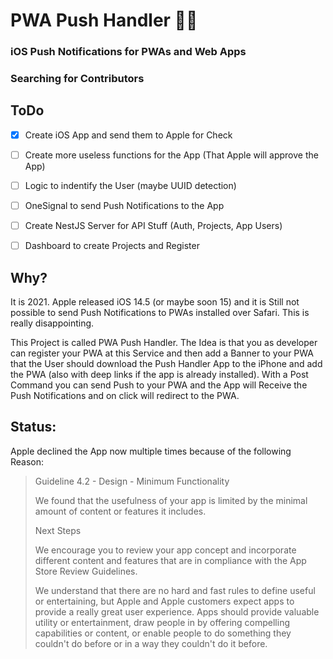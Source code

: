 
# PWA Push Handler 🎉🙌
### iOS Push Notifications for PWAs and Web Apps
### Searching for Contributors 

## **ToDo**

 - [x] Create iOS App and send them to Apple for Check
 - [ ] Create more useless functions for the App (That Apple will approve the App)
 - [ ] Logic to indentify the User (maybe UUID detection)
 - [ ] OneSignal to send Push Notifications to the App
 - [ ] Create NestJS Server for API Stuff (Auth, Projects, App Users)
 - [ ] Dashboard to create Projects and Register 



## **Why?**
It is 2021. Apple released iOS 14.5 (or maybe soon 15) and it is Still not possible to send Push Notifications to PWAs installed over Safari. This is really disappointing.

This Project is called PWA Push Handler. The Idea is that you as developer can register your PWA at this Service and then add a Banner to your PWA that the User should download the Push Handler App to the iPhone and add the PWA (also with deep links if the app is already installed). 
With a Post Command you can send Push to your PWA and the App will Receive the Push Notifications and on click will redirect to the PWA.

## **Status:**
Apple declined the App now multiple times because of the following Reason:

> Guideline 4.2 - Design - Minimum Functionality
> 
> We found that the usefulness of your app is limited by the minimal
> amount of content or features it includes.
> 
> Next Steps
> 
> We encourage you to review your app concept and incorporate different
> content and features that are in compliance with the App Store Review
> Guidelines.
> 
> We understand that there are no hard and fast rules to define useful
> or entertaining, but Apple and Apple customers expect apps to provide
> a really great user experience. Apps should provide valuable utility
> or entertainment, draw people in by offering compelling capabilities
> or content, or enable people to do something they couldn't do before
> or in a way they couldn't do it before.
